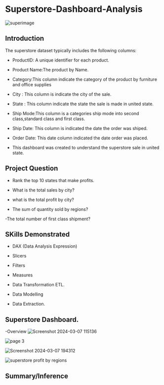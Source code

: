 # Superstore-Dashboard-Analysis
![superimage](https://github.com/Danezys/Titanic-Dashboard-Analysis/assets/25526794/401f0570-ce42-4300-b895-e9bd5d20d485)
## Introduction
The superstore dataset typically includes the following columns:

- ProductID: A unique identifier for each product.

- Product Name:The product by Name.

- Category:This column indicate the category of the product by furniture and office supplies

- City : This column is indicate the city of the sale.

- State : This column indicate the state the sale is made in united state.

- Ship Mode:This column is a categories ship mode into second class,standard class and first class.

- Ship Date: This column is indicated the date the order was shiped.

- Order Date: This date column indicated the date order was placed.

- This dashboard was created to understand the superstore sale in united state.


## Project Question

- Rank the top 10 states that make profits.

- What is the total sales by city?

- what is the total profit by city?

- The sum of quantity sold by regions?

-The total number of first class shipment?

## SKills Demonstrated

  - DAX (Data Analysis Expression)
 
  -  Slicers
 
  -  Filters
 
  -  Measures
 
  -  Data Transformation ETL.
 
  -  Data Modelling
 
  -  Data Extraction.

## Superstore Dashboard.

-Overview 
![Screenshot 2024-03-07 115136](https://github.com/Danezys/Titanic-Dashboard-Analysis/assets/25526794/42bb43b5-81be-44e4-b894-05035b50df5b)

![page 3](https://github.com/Danezys/Titanic-Dashboard-Analysis/assets/25526794/1a7946da-6091-4a7e-9f30-369d616591db)

![Screenshot 2024-03-07 194312](https://github.com/Danezys/Titanic-Dashboard-Analysis/assets/25526794/ac5aff47-7281-4117-ace4-67d50df2306d)

![superstore profit by regions](https://github.com/Danezys/Titanic-Dashboard-Analysis/assets/25526794/e3a886cb-7074-45ee-ab8d-95760d62c666)




## Summary/Inference

